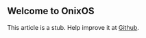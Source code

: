 ## Welcome to OnixOS

This article is a stub. Help improve it at [Github](https://github.com/ExoOnix/OnixOS/blob/main/data/docs/main.md).